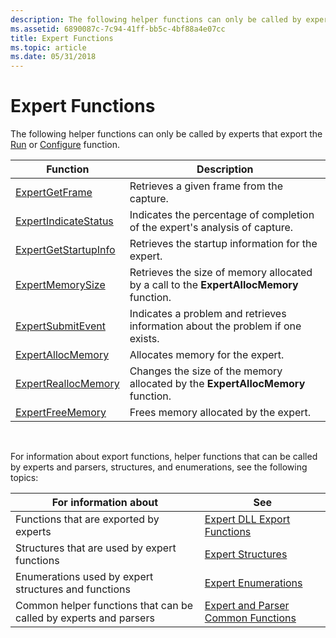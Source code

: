 ```yaml
---
description: The following helper functions can only be called by experts that export the Run or Configure function.
ms.assetid: 6890087c-7c94-41ff-bb5c-4bf88a4e07cc
title: Expert Functions
ms.topic: article
ms.date: 05/31/2018
---
```


# Expert Functions

The following helper functions can only be called by experts that export the [Run](run.md) or [Configure](configure.md) function.



| Function                                         | Description                                                                             |
|--------------------------------------------------|-----------------------------------------------------------------------------------------|
| [ExpertGetFrame](expertgetframe.md)             | Retrieves a given frame from the capture.                                               |
| [ExpertIndicateStatus](expertindicatestatus.md) | Indicates the percentage of completion of the expert's analysis of capture.             |
| [ExpertGetStartupInfo](expertgetstartupinfo.md) | Retrieves the startup information for the expert.                                       |
| [ExpertMemorySize](expertmemorysize.md)         | Retrieves the size of memory allocated by a call to the **ExpertAllocMemory** function. |
| [ExpertSubmitEvent](expertsubmitevent.md)       | Indicates a problem and retrieves information about the problem if one exists.          |
| [ExpertAllocMemory](expertallocmemory.md)       | Allocates memory for the expert.                                                        |
| [ExpertReallocMemory](expertreallocmemory.md)   | Changes the size of the memory allocated by the **ExpertAllocMemory** function.         |
| [ExpertFreeMemory](expertfreememory.md)         | Frees memory allocated by the expert.                                                   |



 

For information about export functions, helper functions that can be called by experts and parsers, structures, and enumerations, see the following topics:



| For information about                                             | See                                                                          |
|-------------------------------------------------------------------|------------------------------------------------------------------------------|
| Functions that are exported by experts                            | [Expert DLL Export Functions](expert-dll-export-functions.md)               |
| Structures that are used by expert functions                      | [Expert Structures](expert-structures.md)                                   |
| Enumerations used by expert structures and functions              | [Expert Enumerations](expert-enumerations.md)                               |
| Common helper functions that can be called by experts and parsers | [Expert and Parser Common Functions](expert-and-parser-common-functions.md) |



 

 

 



